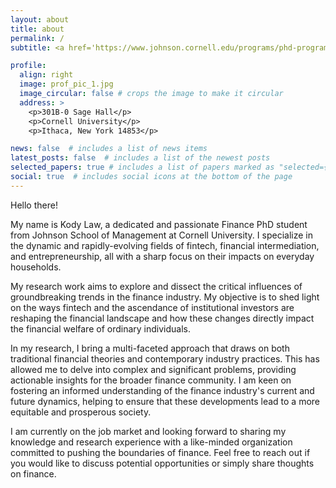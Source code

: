 ```yaml
---
layout: about
title: about
permalink: /
subtitle: <a href='https://www.johnson.cornell.edu/programs/phd-program/current-students/kcl87/'>Cornell</a> Finance PhD. <a href = "mailto:kcl87@cornell.edu">kcl87@cornell.edu</a>.

profile:
  align: right
  image: prof_pic_1.jpg
  image_circular: false # crops the image to make it circular
  address: >
    <p>301B-0 Sage Hall</p>
    <p>Cornell University</p>
    <p>Ithaca, New York 14853</p>

news: false  # includes a list of news items
latest_posts: false  # includes a list of the newest posts
selected_papers: true # includes a list of papers marked as "selected={true}"
social: true  # includes social icons at the bottom of the page
---
```


Hello there!

My name is Kody Law, a dedicated and passionate Finance PhD student from Johnson School of Management at Cornell University. I specialize in the dynamic and rapidly-evolving fields of fintech, financial intermediation, and entrepreneurship, all with a sharp focus on their impacts on everyday households.

My research work aims to explore and dissect the critical influences of groundbreaking trends in the finance industry. My objective is to shed light on the ways fintech and the ascendance of institutional investors are reshaping the financial landscape and how these changes directly impact the financial welfare of ordinary individuals.

In my research, I bring a multi-faceted approach that draws on both traditional financial theories and contemporary industry practices. This has allowed me to delve into complex and significant problems, providing actionable insights for the broader finance community. I am keen on fostering an informed understanding of the finance industry's current and future dynamics, helping to ensure that these developments lead to a more equitable and prosperous society.

I am currently on the job market and looking forward to sharing my knowledge and research experience with a like-minded organization committed to pushing the boundaries of finance. Feel free to reach out if you would like to discuss potential opportunities or simply share thoughts on finance.
